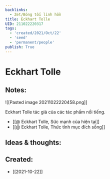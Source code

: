 ```yaml
---
backlinks:
  - Zet/Bóng tối linh hồn
title: Eckhart Tolle
UID: 211022220317
tags:
  - 'created/2021/Oct/22'
  - 'seed'
  - 'permanent/people'
publish: True
---
```

# Eckhart Tolle

## Notes:
![[Pasted image 20211022220458.png]]

Eckhart Tolle tác giả của các tác phẩm nổi tiếng.
- [[@ Eckhart Tolle, Sức mạnh của hiện tại]]
- [[@ Eckhart Tolle, Thức tỉnh mục đích sống]]

## Ideas & thoughts:

## Created:
- [[2021-10-22]]

